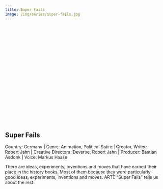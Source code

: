```yaml
---
title: Super Fails
image: /img/series/super-fails.jpg
---
```

<iframe width="560" height="315" src="" frameborder="0" allow="accelerometer; autoplay; encrypted-media; gyroscope; picture-in-picture" allowfullscreen></iframe>

## Super Fails
Country: Germany | Genre: Animation, Political Satire | Creator, Writer: Robert Jahn | Creative Directors: Deveroe, Robert Jahn | Producer: Bastian Asdonk | Voice: Markus Haase

There are ideas, experiments, inventions and moves that have earned their place in the history books. Most of them because they were particularly good ideas, experiments, inventions and moves. ARTE “Super Fails” tells us about the rest.

